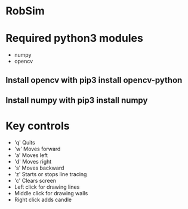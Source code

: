 # RobSim
# Required python3 modules
- numpy
- opencv
## Install opencv with pip3 install opencv-python
## Install numpy with pip3 install numpy
# Key controls
 - 'q' Quits
 - 'w' Moves forward
 - 'a' Moves left
 - 'd' Moves right
 - 's' Moves backward
 - 'z' Starts or stops line tracing
 - 'c' Clears screen
 - Left click for drawing lines
 - Middle click for drawing walls
 - Right click adds candle

